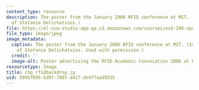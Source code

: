```yaml
---
content_type: resource
description: The poster from the January 2006 RFID conference at MIT. (Image courtesy
  of Stefanie Delichatsios.)
file: https://ol-ocw-studio-app-qa.s3.amazonaws.com/courses/esd-290-special-topics-in-supply-chain-management-spring-2005/5995f6955d977807a417de47faad9335_esd-290s05.jpg
file_type: image/jpeg
image_metadata:
  caption: The poster from the January 2006 RFID conference at MIT. (Image courtesy
    of Stefanie Delichatsios. Used with permission.)
  credit: ''
  image-alt: Poster advertising the RFID Academic Convocation 2006 at MIT.
resourcetype: Image
title: chp_rfidbackdrop.jp
uid: 5995f695-5d97-7807-a417-de47faad9335
---
```

